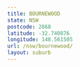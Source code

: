 ```yaml
---
title: BOURNEWOOD
state: NSW
postcode: 2868
latitude: -32.740876
longitude: 148.561505
url: /nsw/bournewood/
layout: suburb
---
```


